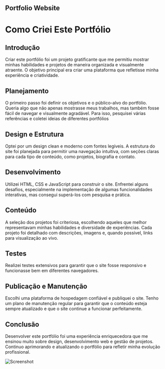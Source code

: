 ## Portfolio Website

# Como Criei Este Portfólio

## Introdução
Criar este portfólio foi um projeto gratificante que me permitiu mostrar minhas habilidades e projetos de maneira organizada e visualmente atraente. O objetivo principal era criar uma plataforma que refletisse minha experiência e criatividade.

## Planejamento
O primeiro passo foi definir os objetivos e o público-alvo do portfólio. Queria algo que não apenas mostrasse meus trabalhos, mas também fosse fácil de navegar e visualmente agradável. Para isso, pesquisei várias referências e coletei ideias de diferentes portfólios

## Design e Estrutura
Optei por um design clean e moderno com fontes legíveis. A estrutura do site foi planejada para permitir uma navegação intuitiva, com seções claras para cada tipo de conteúdo, como projetos, biografia e contato.

## Desenvolvimento
Utilizei HTML, CSS e JavaScript para construir o site. Enfrentei alguns desafios, especialmente na implementação de algumas funcionalidades interativas, mas consegui superá-los com pesquisa e prática.

## Conteúdo
A seleção dos projetos foi criteriosa, escolhendo aqueles que melhor representavam minhas habilidades e diversidade de experiências. Cada projeto foi detalhado com descrições, imagens e, quando possível, links para visualização ao vivo.

## Testes 
Realizei testes extensivos para garantir que o site fosse responsivo e funcionasse bem em diferentes navegadores. 

## Publicação e Manutenção
Escolhi uma plataforma de hospedagem confiável e publiquei o site. Tenho um plano de manutenção regular para garantir que o conteúdo esteja sempre atualizado e que o site continue a funcionar perfeitamente.

## Conclusão
Desenvolver este portfólio foi uma experiência enriquecedora que me ensinou muito sobre design, desenvolvimento web e gestão de projetos. Continuo aprimorando e atualizando o portfólio para refletir minha evolução profissional.

![Screenshot](https://github.com/lislovelly/Portfolio-Website/assets/135989808/e598b715-c303-466b-b065-d9db0d7b6822)
